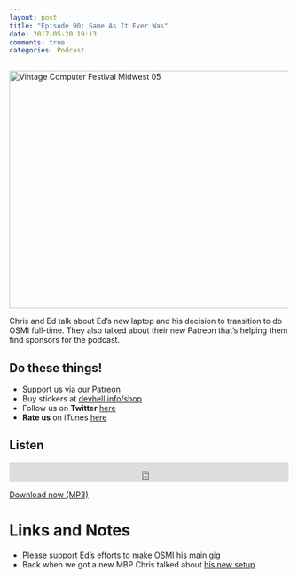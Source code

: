 ```yaml
---
layout: post
title: "Episode 90: Same As It Ever Was"
date: 2017-05-20 19:13
comments: true
categories: Podcast
---
```


<p><a data-flickr-embed="true"  href="https://www.flickr.com/photos/funkatron/2453746280/in/photolist-LcyGWF-zQyXbS-sE8Aok-rGuSLs-sFHb6u-sFH9K3-sm5e86-sCtap8-bsaaWc-sCob6p-sCo9Tz-sCnCoF-skUQJg-4JQ6hm-bBzvf" title="Vintage Computer Festival Midwest 05"><img src="https://c1.staticflickr.com/3/2410/2453746280_3728932625_z.jpg" width="640" height="428" alt="Vintage Computer Festival Midwest 05"></a></p>

<p>Chris and Ed talk about Ed&rsquo;s new laptop and his decision to transition to
do OSMI full-time. They also talked about their new Patreon that&rsquo;s helping
them find sponsors for the podcast.</p>

<h2>Do these things!</h2>

<ul>
<li>Support us via our <a href="https://patreon.com/devhell">Patreon</a></li>
<li>Buy stickers at <a href="http://devhell.info/shop">devhell.info/shop</a></li>
<li>Follow us on <strong>Twitter</strong> <a href="https://twitter.com/dev_hell">here</a></li>
<li><strong>Rate us</strong> on iTunes <a href="http://itunes.apple.com/us/podcast/dev-hell/id489840699">here</a></li>
</ul>


<h2>Listen</h2>

<iframe frameborder='0' height='36px' scrolling='no' seamless src='https://simplecast.com/e/70129?style=dark' width='100%'></iframe>


<p><a href="http://audio.simplecast.com/70129.mp3" rel="enclosure">Download now (MP3)</a></p>

<h1>Links and Notes</h1>

<ul>
<li>Please support Ed&rsquo;s efforts to make <a href="https://osmihelp.org">OSMI</a> his main gig</li>
<li>Back when we got a new MBP Chris talked about <a href="https://www.littlehart.net/atthekeyboard/2017/01/09/how-a-grumpy-programmer-secures-their-laptop/">his new setup</a></li>
</ul>
